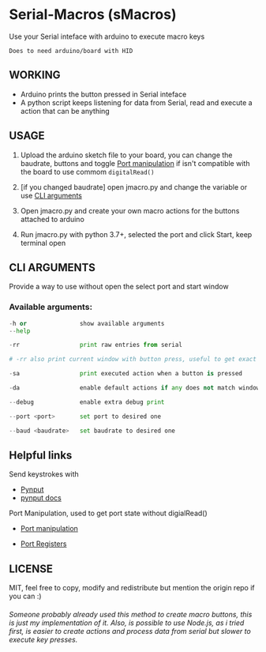 # Serial-Macros (sMacros)

Use your Serial inteface with arduino to execute macro keys

```
Does to need arduino/board with HID 
```

## WORKING
- Arduino prints the button pressed in Serial inteface
- A python script keeps listening for data from Serial, read and execute a action that can be anything

## USAGE
1. Upload the arduino sketch file to your board, you can change the baudrate, buttons and toggle [Port manipulation](https://www.arduino.cc/en/Reference/PortManipulation) if isn't compatible with the board to use commom ```digitalRead() ```

2. [if you changed baudrate] open jmacro.py and change the variable or use [CLI arguments](#cli-arguments)

3. Open jmacro.py and create your own macro actions for the buttons attached to arduino 

4. Run jmacro.py with python 3.7+, selected the port and click Start, keep terminal open



## CLI ARGUMENTS
Provide a way to use without open the select port and start window


### Available arguments:

```py
-h or               show available arguments
--help

-rr                 print raw entries from serial

# -rr also print current window with button press, useful to get exact window title

-sa                 print executed action when a button is pressed            

-da                 enable default actions if any does not match window title

--debug             enable extra debug print

--port <port>       set port to desired one 

--baud <baudrate>   set baudrate to desired one
```

## Helpful links
Send keystrokes with
* [Pynput](https://github.com/moses-palmer/pynput)
* [pynput docs](https://pynput.readthedocs.io/en/latest/keyboard.html)


Port Manipulation, used to get port state without digialRead()

* [Port manipulation](https://www.arduino.cc/en/Reference/PortManipulation)

* [Port Registers](https://forum.arduino.cc/index.php?topic=301832.0)

## LICENSE
MIT, feel free to copy, modify and redistribute
but mention the origin repo if you can :)

<h6>
    Someone probably already used this method to create macro buttons,
    this is just my implementation of it.
    Also, is possible to use Node.js, as i tried first, is easier to create actions and
    process data from serial but slower to execute key presses.
</h6>
